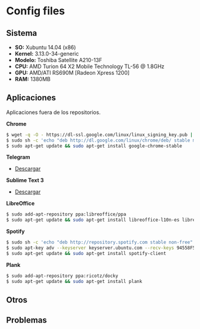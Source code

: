 # Config files

## Sistema
- **SO:** Xubuntu 14.04 (x86)
- **Kernel:** 3.13.0-34-generic
- **Modelo:** Toshiba Satellite A210-13F
- **CPU:** AMD Turion 64 X2 Mobile Technology TL-56 @ 1.8GHz
- **GPU:** AMD/ATI RS690M [Radeon Xpress 1200]
- **RAM:** 1380MB

## Aplicaciones

Aplicaciones fuera de los repositorios.

**Chrome**
```sh
$ wget -q -O - https://dl-ssl.google.com/linux/linux_signing_key.pub | sudo apt-key add -
$ sudo sh -c 'echo "deb http://dl.google.com/linux/chrome/deb/ stable main" >> /etc/apt/sources.list.d/google.list'
$ sudo apt-get update && sudo apt-get install google-chrome-stable
```
**Telegram**
- [Descargar](https://desktop.telegram.org/)

**Sublime Text 3**
- [Descargar](http://www.sublimetext.com/3)

**LibreOffice**
```sh
$ sudo add-apt-repository ppa:libreoffice/ppa
$ sudo apt-get update && sudo apt-get install libreoffice-l10n-es libreoffice-gnome myspell-es
```
**Spotify**
```sh
$ sudo sh -c 'echo "deb http://repository.spotify.com stable non-free" >> /etc/apt/sources.list.d/spotify.list'
$ sudo apt-key adv --keyserver keyserver.ubuntu.com --recv-keys 94558F59
$ sudo apt-get update && sudo apt-get install spotify-client
```
**Plank**
```sh
$ sudo add-apt-repository ppa:ricotz/docky
$ sudo apt-get update && sudo apt-get install plank
```

## Otros

## Problemas
